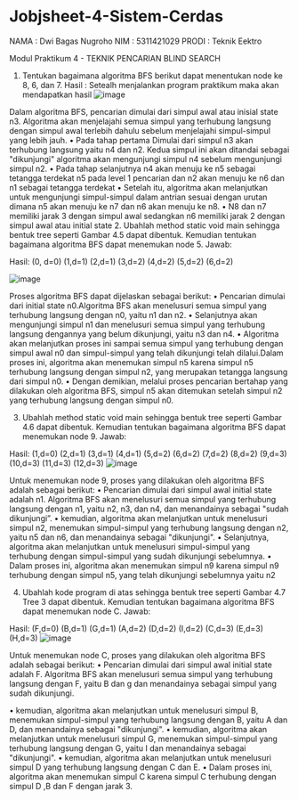 # Jobjsheet-4-Sistem-Cerdas

NAMA	: Dwi Bagas Nugroho
NIM		: 5311421029
PRODI	: Teknik Eektro

Modul Praktikum 4 - TEKNIK PENCARIAN BLIND SEARCH
1.	Tentukan bagaimana algoritma BFS berikut dapat menentukan node ke 8, 6, dan 7.
Hasil :
Setealh menjalankan program praktikum maka akan mendapatkan hasil
 ![image](https://github.com/bagasnghr10/Jobjsheet-4-Sistem-Cerdas/assets/143892102/be5b1e81-781f-4c94-8872-3c9a9fdb986b)


Dalam algoritma BFS, pencarian dimulai dari simpul awal atau inisial state n3. Algoritma akan menjelajahi semua simpul yang terhubung langsung dengan simpul awal terlebih dahulu sebelum menjelajahi simpul-simpul yang lebih jauh.
•	Pada tahap pertama Dimulai dari simpul n3  akan terhubung langsung yaitu n4 dan n2. Kedua simpul ini akan ditandai sebagai "dikunjungi" algoritma akan mengunjungi simpul n4 sebelum mengunjungi simpul n2.
•	Pada tahap selanjutnya n4 akan menuju ke n5 sebagai tetangga terdekat n5 pada level 1 pencarian dan n2 akan menuju ke n6 dan n1 sebagai tetangga terdekat
•	Setelah itu, algoritma akan melanjutkan untuk mengunjungi simpul-simpul dalam antrian sesuai dengan urutan dimana n5 akan menuju ke n7 dan n6 akan menuju ke n8.
•	N8 dan n7 memiliki jarak 3 dengan simpul awal sedangkan n6 memiliki jarak 2 dengan simpul awal atau initial state
2.	Ubahlah method static void main sehingga bentuk tree seperti Gambar 4.5 dapat dibentuk. Kemudian tentukan bagaimana algoritma BFS dapat menemukan node 5.
Jawab:

Hasil: (0, d=0) (1,d=1) (2,d=1) (3,d=2) (4,d=2) (5,d=2) (6,d=2)

 ![image](https://github.com/bagasnghr10/Jobjsheet-4-Sistem-Cerdas/assets/143892102/7eb213dd-6d07-4e96-8f17-80983218123f)

 
Proses algoritma BFS dapat dijelaskan sebagai berikut:
•	Pencarian dimulai dari initial state n0.Algoritma BFS akan menelusuri semua simpul yang terhubung langsung dengan n0, yaitu n1 dan n2.
•	Selanjutnya akan mengunjungi simpul n1 dan menelusuri semua simpul yang terhubung langsung dengannya yang belum dikunjungi, yaitu n3 dan n4.
•	Algoritma akan melanjutkan proses ini sampai semua simpul yang terhubung dengan simpul awal n0 dan simpul-simpul yang telah dikunjungi telah dilalui.Dalam proses ini, algoritma akan menemukan simpul n5 karena simpul n5 terhubung langsung dengan simpul n2, yang merupakan tetangga langsung dari simpul n0.
•	Dengan demikian, melalui proses pencarian bertahap yang dilakukan oleh algoritma BFS, simpul n5 akan ditemukan setelah simpul n2 yang terhubung langsung dengan simpul n0.

3.	Ubahlah method static void main sehingga bentuk tree seperti Gambar 4.6 dapat dibentuk. Kemudian tentukan bagaimana algoritma BFS dapat menemukan node 9.
Jawab:

 
Hasil: (1,d=0) (2,d=1) (3,d=1) (4,d=1) (5,d=2) (6,d=2) (7,d=2) (8,d=2) (9,d=3) (10,d=3) (11,d=3) (12,d=3)
 ![image](https://github.com/bagasnghr10/Jobjsheet-4-Sistem-Cerdas/assets/143892102/dd9bfdc8-150d-41f6-844c-4867fadc2ca9)

Untuk menemukan node 9, proses yang dilakukan oleh algoritma BFS adalah sebagai berikut:
•	Pencarian dimulai dari simpul awal initial state adalah n1. Algoritma BFS akan menelusuri semua simpul yang terhubung langsung dengan n1, yaitu n2, n3, dan n4, dan menandainya sebagai "sudah dikunjungi”. 
•	kemudian, algoritma akan melanjutkan untuk menelusuri simpul n2, menemukan simpul-simpul yang terhubung langsung dengan n2, yaitu n5 dan n6, dan menandainya sebagai "dikunjungi". 
•	Selanjutnya, algoritma akan melanjutkan untuk menelusuri simpul-simpul yang terhubung dengan simpul-simpul yang sudah dikunjungi sebelumnya. 
•	Dalam proses ini, algoritma akan menemukan simpul n9 karena simpul n9 terhubung dengan simpul n5, yang telah dikunjungi sebelumnya yaitu n2

4.	Ubahlah kode program di atas sehingga bentuk tree seperti Gambar 4.7 Tree 3 dapat dibentuk. Kemudian tentukan bagaimana algoritma BFS dapat menemukan node C.
Jawab:

Hasil: (F,d=0) (B,d=1) (G,d=1) (A,d=2) (D,d=2) (I,d=2) (C,d=3) (E,d=3) (H,d=3)
![image](https://github.com/bagasnghr10/Jobjsheet-4-Sistem-Cerdas/assets/143892102/842e15be-9418-47e3-a3f4-be41ee8e67d6)

Untuk menemukan node C, proses yang dilakukan oleh algoritma BFS adalah sebagai berikut:
•	Pencarian dimulai dari simpul awal initial state adalah F. Algoritma BFS akan menelusuri semua simpul yang terhubung langsung dengan F, yaitu  B dan g dan menandainya sebagai simpul yang sudah dikunjungi.

•	kemudian, algoritma akan melanjutkan untuk menelusuri simpul B, menemukan simpul-simpul yang terhubung langsung dengan B, yaitu A dan D, dan menandainya sebagai "dikunjungi". 
•	kemudian, algoritma akan melanjutkan untuk menelusuri simpul G, menemukan simpul-simpul yang terhubung langsung dengan G, yaitu I dan menandainya sebagai "dikunjungi". 
•	kemudian, algoritma akan melanjutkan untuk menelusuri simpul D yang terhubung langsung dengan C dan E. 
•	Dalam proses ini, algoritma akan menemukan simpul C karena simpul C terhubung dengan simpul D ,B dan F dengan jarak 3.
 
 
